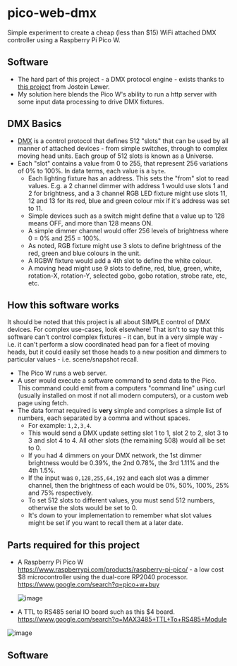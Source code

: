 # pico-web-dmx
Simple experiment to create a cheap (less than $15) WiFi attached DMX controller using a Raspberry Pi Pico W.

## Software
* The hard part of this project - a DMX protocol engine - exists thanks to [this project](https://github.com/jostlowe/Pico-DMX) from Jostein Løwer.
* My solution here blends the Pico W's ability to run a http server with some input data processing to drive DMX fixtures.

## DMX Basics
* [DMX](https://en.wikipedia.org/wiki/DMX512) is a control protocol that defines 512 "slots" that can be used by all manner of attached devices - from simple switches, through to complex moving head units. Each group of 512 slots is known as a Universe.
* Each "slot" contains a value from 0 to 255, that represent 256 variations of 0% to 100%. In data terms, each value is a `byte`.
  * Each lighting fixture has an address. This sets the "from" slot to read values. E.g. a 2 channel dimmer with address 1 would use slots 1 and 2 for brightness, and a 3 channel RGB LED fixture might use slots 11, 12 and 13 for its red, blue and green colour mix if it's address was set to 11.
  * Simple devices such as a switch might define that a value up to 128 means OFF, and more than 128 means ON.
  * A simple dimmer channel would offer 256 levels of brightness where 0 = 0% and 255 = 100%.
  * As noted, RGB fixture might use 3 slots to define brightness of the red, green and blue colours in the unit.
  * A RGBW fixture would add a 4th slot to define the white colour.
  * A moving head might use 9 slots to define, red, blue, green, white, rotation-X, rotation-Y, selected gobo, gobo rotation, strobe rate, etc, etc.

## How this software works
It should be noted that this project is all about SIMPLE control of DMX devices. For complex use-cases, look elsewhere! That isn't to say that this software can't control complex fixtures - it can, but in a very simple way - i.e. it can't perform a slow coordinated head pan for a fleet of moving heads, but it could easily set those heads to a new position and dimmers to particular values - i.e. scene/snapshot recall.

* The Pico W runs a web server.
* A user would execute a software command to send data to the Pico. This command could emit from a computers "command line" using curl (usually installed on most if not all modern computers), or a custom web page using fetch.
* The data format required is __very__ simple and comprises a simple list of numbers, each separated by a comma and without spaces.
  * For example: `1,2,3,4`.
  * This would send a DMX update setting slot 1 to 1, slot 2 to 2, slot 3 to 3 and slot 4 to 4. All other slots (the remaining 508) would all be set to 0.
  * If you had 4 dimmers on your DMX network, the 1st dimmer brightness would be 0.39%, the 2nd 0.78%, the 3rd 1.11% and the 4th 1.5%.
  * If the input was `0,128,255,64,192` and each slot was a dimmer channel, then the brightness of each would be 0%, 50%, 100%, 25% and 75% respectively.
  * To set 512 slots to different values, you must send 512 numbers, otherwise the slots would be set to 0.
  * It's down to your implementation to remember what slot values might be set if you want to recall them at a later date.

## Parts required for this project
* A Raspberry Pi Pico W https://www.raspberrypi.com/products/raspberry-pi-pico/ - a low cost $8 microcontroller using the dual-core RP2040 processor. https://www.google.com/search?q=pico+w+buy
  
  ![image](https://github.com/bevand10/pico-web-dmx/assets/5892030/d0a5f3b6-b22b-427c-b304-86d5560cd694)

* A TTL to RS485 serial IO board such as this $4 board. https://www.google.com/search?q=MAX3485+TTL+To+RS485+Module

![image](https://github.com/bevand10/pico-web-dmx/assets/5892030/20c6705d-f332-4163-911e-9ccac005fb5c)

## Software
